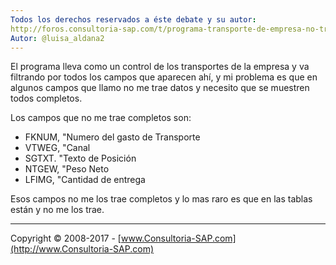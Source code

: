 ```yaml
---
Todos los derechos reservados a éste debate y su autor:
http://foros.consultoria-sap.com/t/programa-transporte-de-empresa-no-trae-datos/15453
Autor: @luisa_aldana2
---
```


El programa lleva como un control de los transportes de la empresa y va filtrando por todos los campos que aparecen ahí, y mi problema es que en algunos campos que llamo no me trae datos y necesito que se muestren todos completos.

Los campos que no me trae completos son: 

* FKNUM, "Numero del gasto de Transporte
* VTWEG, "Canal
* SGTXT. "Texto de Posición
* NTGEW, "Peso Neto
* LFIMG, "Cantidad de entrega


Esos campos no me los trae completos y lo mas raro es que en las tablas están y no me los trae.


***

Copyright © 2008-2017 - [www.Consultoria-SAP.com](http://www.Consultoria-SAP.com)
